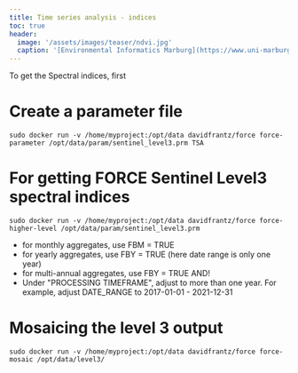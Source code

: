 ```yaml
---
title: Time series analysis - indices
toc: true
header:
  image: '/assets/images/teaser/ndvi.jpg'
  caption: '[Environmental Informatics Marburg](https://www.uni-marburg.de/en/fb19/disciplines/physisch/environmentalinformatics){:target="_blank"}'
---
```


To get the Spectral indices, first 

# Create a parameter file
```
sudo docker run -v /home/myproject:/opt/data davidfrantz/force force-parameter /opt/data/param/sentinel_level3.prm TSA
```

# For getting FORCE Sentinel Level3 spectral indices

```
sudo docker run -v /home/myproject:/opt/data davidfrantz/force force-higher-level /opt/data/param/sentinel_level3.prm
```

* for monthly aggregates, use FBM = TRUE
* for yearly aggregates, use FBY = TRUE (here date range is only one year)
* for multi-annual aggregates, use FBY = TRUE AND!
* Under "PROCESSING TIMEFRAME", adjust to more than one year. For example, adjust DATE_RANGE to 2017-01-01 - 2021-12-31

# Mosaicing the level 3 output

```
sudo docker run -v /home/myproject:/opt/data davidfrantz/force force-mosaic /opt/data/level3/
```